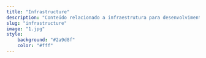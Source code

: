 ```yaml
---
title: "Infrastructure"
description: "Conteúdo relacionado a infraestrutura para desenvolvimento e operação."
slug: "infrastructure"
image: "1.jpg"
style:
    background: "#2a9d8f"
    color: "#fff"
---
```

